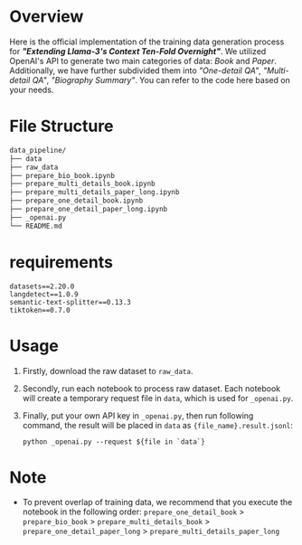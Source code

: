 # Overview
Here is the official implementation of the training data generation process for ***"Extending Llama-3's Context Ten-Fold Overnight"***. We utilized OpenAI's API to generate two main categories of data: *Book* and *Paper*. Additionally, we have further subdivided them into *"One-detail QA"*, *"Multi-detail QA"*, *"Biography Summary"*. You can refer to the code here based on your needs.

# File Structure
```bash
data_pipeline/
├── data
├── raw_data
├── prepare_bio_book.ipynb
├── prepare_multi_details_book.ipynb
├── prepare_multi_details_paper_long.ipynb
├── prepare_one_detail_book.ipynb
├── prepare_one_detail_paper_long.ipynb
├── _openai.py
└── README.md
```

# requirements
```
datasets==2.20.0
langdetect==1.0.9
semantic-text-splitter==0.13.3
tiktoken==0.7.0
```

# Usage
1. Firstly, download the raw dataset to `raw_data`. 

2. Secondly, run each notebook to process raw dataset. Each notebook will create a temporary request file in `data`, which is used for `_openai.py`.

3. Finally, put your own API key in `_openai.py`, then run following command, the result will be placed in `data` as `{file_name}.result.jsonl`: 
    ```shell
    python _openai.py --request ${file in `data`} 
    ```


# Note
- To prevent overlap of training data, we recommend that you execute the notebook in the following order: `prepare_one_detail_book` > `prepare_bio_book` > `prepare_multi_details_book` > `prepare_one_detail_paper_long` > `prepare_multi_details_paper_long`

